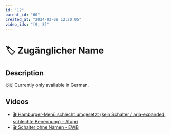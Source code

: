 ```yaml
---
id: "12"
parent_id: "60"
created_at: "2024-03-09 12:20:05"
video_ids: "[9, 8]"
---
```


# 🏷️ Zugänglicher Name

## Description

🇩🇪 Currently only available in German.

## Videos

- [🎬 Hamburger-Menü schlecht umgesetzt (kein Schalter / aria-expanded, schlechte Benennung) - Atupri](/en/videos/hamburger-menu-schlecht-umgesetzt-kein-schalter-aria-expanded-schlechte-benennung-atupri)
- [🎬 Schalter ohne Namen - EWB](/en/videos/schalter-ohne-namen-ewb)
